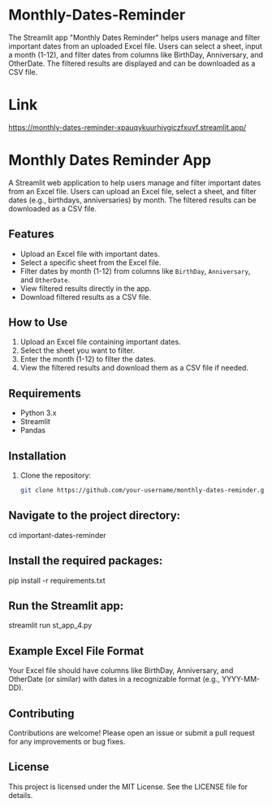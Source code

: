 # Monthly-Dates-Reminder
The Streamlit app "Monthly Dates Reminder" helps users manage and filter important dates from an uploaded Excel file. Users can select a sheet, input a month (1-12), and filter dates from columns like BirthDay, Anniversary, and OtherDate. The filtered results are displayed and can be downloaded as a CSV file.

# Link
https://monthly-dates-reminder-xpauqykuurhjvgiczfxuvf.streamlit.app/

# Monthly Dates Reminder App

A Streamlit web application to help users manage and filter important dates from an Excel file. Users can upload an Excel file, select a sheet, and filter dates (e.g., birthdays, anniversaries) by month. The filtered results can be downloaded as a CSV file.

## Features

- Upload an Excel file with important dates.
- Select a specific sheet from the Excel file.
- Filter dates by month (1-12) from columns like `BirthDay`, `Anniversary`, and `OtherDate`.
- View filtered results directly in the app.
- Download filtered results as a CSV file.

## How to Use

1. Upload an Excel file containing important dates.
2. Select the sheet you want to filter.
3. Enter the month (1-12) to filter the dates.
4. View the filtered results and download them as a CSV file if needed.

## Requirements

- Python 3.x
- Streamlit
- Pandas

## Installation

1. Clone the repository:
   ```bash
   git clone https://github.com/your-username/monthly-dates-reminder.git

## Navigate to the project directory:

cd important-dates-reminder

## Install the required packages:

pip install -r requirements.txt

## Run the Streamlit app:

streamlit run st_app_4.py

## Example Excel File Format

Your Excel file should have columns like BirthDay, Anniversary, and OtherDate (or similar) with dates in a recognizable format (e.g., YYYY-MM-DD).

## Contributing

Contributions are welcome! Please open an issue or submit a pull request for any improvements or bug fixes.

## License

This project is licensed under the MIT License. See the LICENSE file for details.
